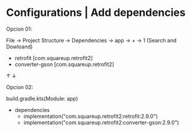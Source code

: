 # Configurations | Add dependencies

Opcion 01:

File -> Project Structure -> Dependencies -> app -> + -> 1
(Search and Dowloand)
  - retrofit [com.squareup.retrofit2]
  - converter-gson [com.squareup.retrofit2]
 
↑
↓

Opcion 02:

build.gradle.kts(Module: app) 
 - dependencies
    - implementation("com.squareup.retrofit2:retrofit:2.9.0")
    - implementation("com.squareup.retrofit2:converter-gson:2.9.0")
